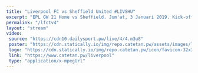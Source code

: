 ```yaml
---
title: "Liverpool FC vs Sheffield United #LIVSHU"
excerpt: "EPL GW 21 Home vs Sheffield. Jum'at, 3 Januari 2019. Kick-off 03:00 WIB"
permalink: "/lfctv4"
layout: "stream"
video:
 source: "https://cdn10.dailysport.pw/live/4/4.m3u8"
 poster: "https://cdn.statically.io/img/repo.catetan.pw/assets/images/livwol.jpg?filter=grayscale&width=720&quality=80&format=webp"
 logo: "https://cdn.statically.io/img/repo.catetan.pw/icon/favicon-32x32.png"
 link: "https://www.catetan.pw/liverpool"
 type: "application/x-mpegUrl"
---
```

